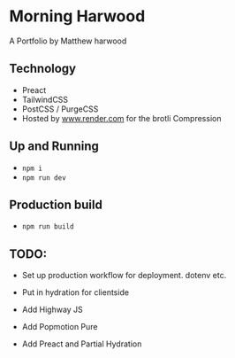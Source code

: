 # Morning Harwood
A Portfolio by Matthew harwood


## Technology
- Preact
- TailwindCSS
- PostCSS / PurgeCSS
- Hosted by www.render.com for the brotli Compression

## Up and Running
- `npm i`
- `npm run dev`

## Production build
- `npm run build`


## TODO:
- Set up production workflow for deployment. dotenv etc.

- Put in hydration for clientside
- Add Highway JS
- Add Popmotion Pure
- Add Preact and Partial Hydration
